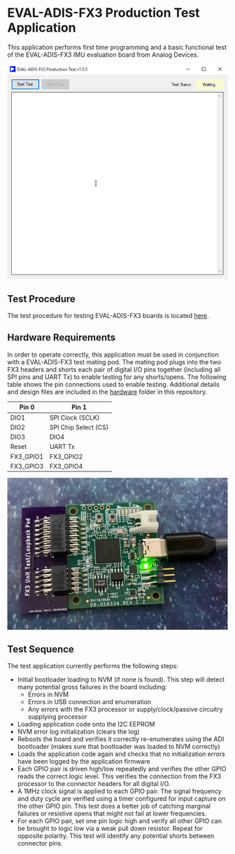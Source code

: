 # EVAL-ADIS-FX3 Production Test Application

This application performs first time programming and a basic functional test of the EVAL-ADIS-FX3 IMU evaluation board from Analog Devices.

![Running Application](images/prod_test_animated.gif)

## Test Procedure

The test procedure for testing EVAL-ADIS-FX3 boards is located [here](EVAL-ADIS-FX3-Test-Procedure.md).

## Hardware Requirements

In order to operate correctly, this application must be used in conjunction with a EVAL-ADIS-FX3 test mating pod. The mating pod plugs into the two FX3 headers and shorts each pair of digital I/O pins together (including all SPI pins and UART Tx) to enable testing for any shorts/opens. The following table shows the pin connections used to enable testing. Additional details and design files are included in the [hardware](https://github.com/juchong/EVAL-ADIS-FX3-Production-Test/tree/master/hardware) folder in this repository.

| Pin 0     | Pin 1                |
| --------- | -------------------- |
| DIO1      | SPI Clock (SCLK)     |
| DIO2      | SPI Chip Select (CS) |
| DIO3      | DIO4                 |
| Reset     | UART Tx              |
| FX3_GPIO1 | FX3_GPIO2            |
| FX3_GPIO3 | FX3_GPIO4            |

![Running Application](images/good_connected.jpg)

## Test Sequence

The test application currently performs the following steps:

- Initial bootloader loading to NVM (if none is found). This step will detect many potential gross failures in the board including:
  - Errors in NVM
  - Errors in USB connection and enumeration
  - Any errors with the FX3 processor or supply/clock/passive circuitry supplying processor
- Loading application code onto the I2C EEPROM
- NVM error log initialization (clears the log)
- Reboots the board and verifies it correctly re-enumerates using the ADI bootloader (makes sure that bootloader was loaded to NVM correctly)
- Loads the application code again and checks that no initialization errors have been logged by the application firmware
- Each GPIO pair is driven high/low repeatedly and verifies the other GPIO reads the correct logic level. This verifies the connection from the FX3 processor to the connector headers for all digital I/O.
- A 1MHz clock signal is applied to each GPIO pair. The signal frequency and duty cycle are verified using a timer configured for input capture on the other GPIO pin. This test does a better job of catching marginal failures or resistive opens that might not fail at lower frequencies. 
- For each GPIO pair, set one pin logic high and verify all other GPIO can be brought to logic low via a weak pull down resistor. Repeat for opposite polarity. This test will identify any potential shorts between connector pins.

